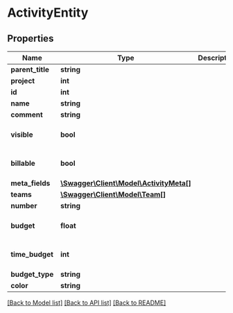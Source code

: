 # ActivityEntity

## Properties
Name | Type | Description | Notes
------------ | ------------- | ------------- | -------------
**parent_title** | **string** |  | [optional] 
**project** | **int** |  | [optional] 
**id** | **int** |  | [optional] 
**name** | **string** |  | 
**comment** | **string** |  | [optional] 
**visible** | **bool** |  | [optional] [default to true]
**billable** | **bool** |  | [optional] [default to true]
**meta_fields** | [**\Swagger\Client\Model\ActivityMeta[]**](ActivityMeta.md) |  | [optional] 
**teams** | [**\Swagger\Client\Model\Team[]**](Team.md) |  | [optional] 
**number** | **string** |  | [optional] 
**budget** | **float** |  | [optional] [default to 0]
**time_budget** | **int** |  | [optional] [default to 0]
**budget_type** | **string** |  | [optional] 
**color** | **string** |  | [optional] 

[[Back to Model list]](../../README.md#documentation-for-models) [[Back to API list]](../../README.md#documentation-for-api-endpoints) [[Back to README]](../../README.md)

